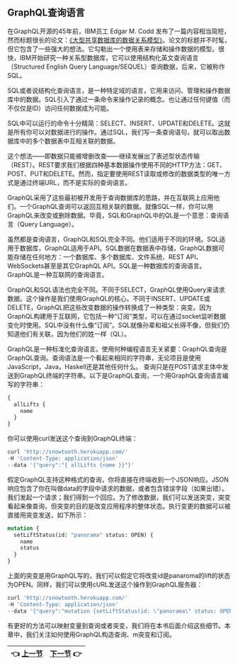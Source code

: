 ## GraphQL查询语言

在GraphQL开源的45年前，IBM员工 Edgar M. Codd 发布了一篇内容相当简短，然而标题很长的论文：[《大型共享数据库的数据关系模型》](http://bit.ly/2Ms7jxn)。论文的标题并不时髦，但它包含了一些强大的想法。它勾勒出一个使用表来存储和操作数据的模型。很快，IBM开始研究一种关系型数据库，它可以使用结构化英文查询语言（Structured English Query Language/SEQUEL）查询数据，后来，它被称作SQL。 
  
SQL或者说结构化查询语言，是一种特定域的语言，它用来访问、管理和操作数据库中的数据。SQL引入了通过一条命令来操作记录的概念。也让通过任何键值（而不仅仅是ID）访问任何数据成为可能。 
  
SQL中可以运行的命令十分精简：SELECT、INSERT、UPDATE和DELETE。这就是所有你可以对数据进行的操作。通过SQL，我们写一条查询语句，就可以取出数据库中的多个数据表中互相关联的数据。 
  
这个想法——即数据只能被增删改查——继续发展出了表述型状态传输（REST）。REST要求我们根据四种基本数据操作使用不同的HTTP方法：GET、POST、PUT和DELETE。然而，指定要使用REST读取或修改的数据类型的唯一方式是通过终端URL，而不是实际的查询语言。 
  
GraphQL采用了这些最初被开发用于查询数据库的思路，并在互联网上应用他们。一个GraphQL查询可以返回互相关联的数据。就像SQL一样，你可以用GraphQL来改变或删除数据。毕竟，SQL和GraphQL中的QL是一个意思：查询语言（Query Language）。 
  
虽然都是查询语言，GraphQL和SQL完全不同。他们适用于不同的环境。SQL适用于数据库，GraphQL适用于API。SQL数据在数据表中存储，GraphQL数据可能存储在任何地方：一个数据库、多个数据库、文件系统、REST API、WebSockets甚至是其它GraphQL API。SQL是一种数据库的查询语言。GraphQL是一种互联网的查询语言。 

GraphQL和SQL语法也完全不同。不同于SELECT，GraphQL使用Query来请求数据。这个操作是我们使用GraphQL的核心。不同于INSERT、UPDATE或DELETE，GraphQL把这些改变数据的操作转换成了一种类型：突变。因为GraphQL构建用于互联网，它包括一种“订阅”类型，可以在通过socket监听数据变化时使用。SQL中没有什么像“订阅”。SQL就像孙辈和祖父长得不像，但我们仍知道他们有关联，因为他们的姓一样（QL）。 

GraphQL是一种标准化查询语言。使用何种编程语言无关紧要：GraphQL查询是GraphQL查询。查询语法是一个看起来相同的字符串，无论项目是使用JavaScript，Java，Haskell还是其他任何什么。
查询只是在POST请求主体中发送到GraphQL终端的字符串。以下是GraphQL查询，一个用GraphQL查询语言编写的字符串：

```javascript
{
  allLifts {
    name
  }
}
```

你可以使用curl发送这个查询到GraphQL终端：

```javascript
curl 'http://snowtooth.herokuapp.com/'
-H 'Content-Type: application/json'
--data '{"query":"{ allLifts {name }}"}'
```

假定GraphQL支持这种格式的查询，你将直接在终端收到一个JSON响应。JSON响应包含了你在叫做data的字段中请求的数据，或者包含错误字段（如果出错）。我们发起一个请求；我们得到一个回应。为了修改数据，我们可以发送突变，突变看起来像查询，但突变的目的是改变应用程序的整体状态。执行变更的数据可以被直接用突变发送，如下所示：

``` graphql
mutation {
  setLiftStatus(id: "panorama" status: OPEN) {
    name
    status
  }
}
```

上面的突变是用GraphQL写的，我们可以假定它将改变id是panaroma的lift的状态为OPEN。同样，我们可以使用cURL发送这个操作到GraphQL服务器：

```javascript
curl 'http://snowtooth.herokuapp.com/'
-H 'Content-Type: application/json'
--data '{"query":"mutation {setLiftStatus(id: \"panorama\" status: OPEN) {name status}}"}'
```
有更好的方法可以映射变量到查询或者突变，我们将在本书后面介绍这些细节。本章中，我们关注如何使用GraphQL构造查询、m突变和订阅。

| :point_left: [上一节](/ch02_04.md) | [下一节](/ch03_01.md) :point_right: |
| - | - |
